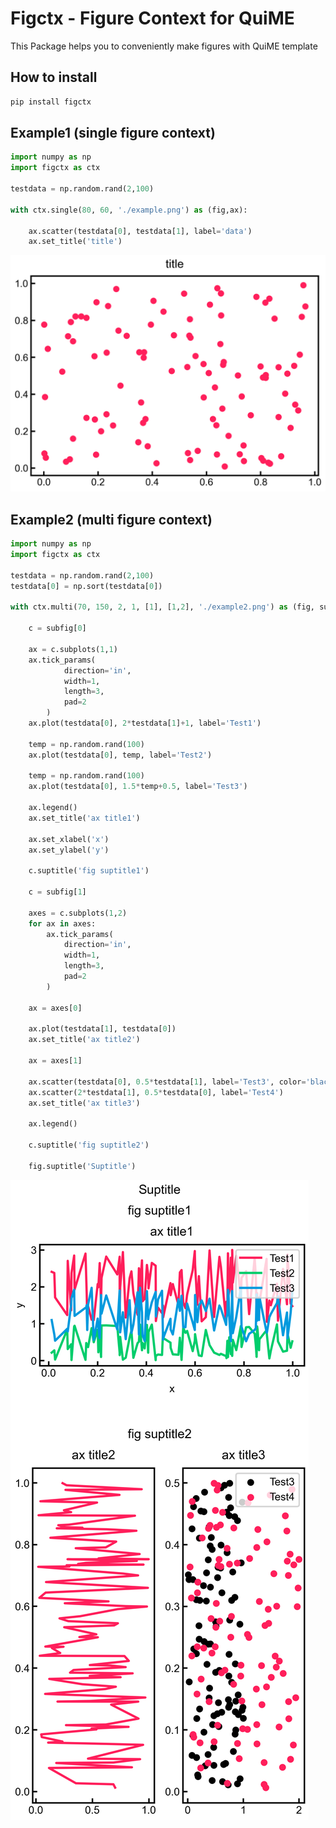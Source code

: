 # Figctx - Figure Context for QuiME

This Package helps you to conveniently make figures with QuiME template

## How to install


```bash
pip install figctx
```

## Example1 (single figure context)

```python
import numpy as np
import figctx as ctx

testdata = np.random.rand(2,100)

with ctx.single(80, 60, './example.png') as (fig,ax):
        
    ax.scatter(testdata[0], testdata[1], label='data')
    ax.set_title('title')
```

![Example Single Figure](https://raw.githubusercontent.com/ckckdud3/figctx/refs/heads/main/resource/example.png?token=GHSAT0AAAAAADNSDYSZZM74LRWVDDLNWGI62HYOFAA)


## Example2 (multi figure context)

```python
import numpy as np
import figctx as ctx

testdata = np.random.rand(2,100)
testdata[0] = np.sort(testdata[0])

with ctx.multi(70, 150, 2, 1, [1], [1,2], './example2.png') as (fig, subfig):

    c = subfig[0]
    
    ax = c.subplots(1,1)
    ax.tick_params(
            direction='in',
            width=1,
            length=3,
            pad=2
        )
    ax.plot(testdata[0], 2*testdata[1]+1, label='Test1')

    temp = np.random.rand(100)
    ax.plot(testdata[0], temp, label='Test2')

    temp = np.random.rand(100)
    ax.plot(testdata[0], 1.5*temp+0.5, label='Test3')

    ax.legend()
    ax.set_title('ax title1')

    ax.set_xlabel('x')
    ax.set_ylabel('y')

    c.suptitle('fig suptitle1')

    c = subfig[1]

    axes = c.subplots(1,2)
    for ax in axes:
        ax.tick_params(
            direction='in',
            width=1,
            length=3,
            pad=2
        )
    
    ax = axes[0]

    ax.plot(testdata[1], testdata[0])
    ax.set_title('ax title2')

    ax = axes[1]

    ax.scatter(testdata[0], 0.5*testdata[1], label='Test3', color='black')
    ax.scatter(2*testdata[1], 0.5*testdata[0], label='Test4')
    ax.set_title('ax title3')

    ax.legend()

    c.suptitle('fig suptitle2')

    fig.suptitle('Suptitle')
```

![Example Multi Figure](https://raw.githubusercontent.com/ckckdud3/figctx/refs/heads/main/resource/example2.png?token=GHSAT0AAAAAADNSDYSYJ2KP4PNZLL2NCF2C2HYOFMQ)